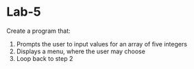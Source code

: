# Lab-5
Create a program that:
1. Prompts the user to input values for an array of five integers
2. Displays a menu, where the user may choose
3. Loop back to step 2


